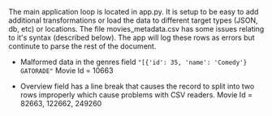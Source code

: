 The main application loop is located in app.py. It is setup to be easy to add additional transformations or load the data to different target types (JSON, db, etc) or locations. The file movies_metadata.csv has some issues relating to it's syntax (described below). The app will log these rows as errors but continute to parse the rest of the document.

 - Malformed data in the genres field ```"[{'id': 35, 'name': 'Comedy'} GATORADE"``` Movie Id = 10663
 
 - Overview field has a line break that causes the record to split into two rows improperly which cause problems with CSV readers. Movie Id = 82663, 122662, 249260
